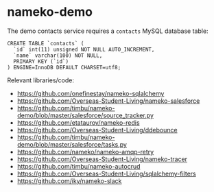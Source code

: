 # nameko-demo

The demo contacts service requires a `contacts` MySQL database table:

```
CREATE TABLE `contacts` (
  `id` int(11) unsigned NOT NULL AUTO_INCREMENT,
  `name` varchar(100) NOT NULL,
  PRIMARY KEY (`id`)
) ENGINE=InnoDB DEFAULT CHARSET=utf8;
```

Relevant libraries/code:
-  https://github.com/onefinestay/nameko-sqlalchemy
-  https://github.com/Overseas-Student-Living/nameko-salesforce
-  https://github.com/timbu/nameko-demo/blob/master/salesforce/source_tracker.py
-  https://github.com/etataurov/nameko-redis
-  https://github.com/Overseas-Student-Living/ddebounce
-  https://github.com/timbu/nameko-demo/blob/master/salesforce/tasks.py
-  https://github.com/nameko/nameko-amqp-retry
-  https://github.com/Overseas-Student-Living/nameko-tracer
-  https://github.com/timbu/nameko-autocrud
-  https://github.com/Overseas-Student-Living/sqlalchemy-filters
-  https://github.com/iky/nameko-slack
